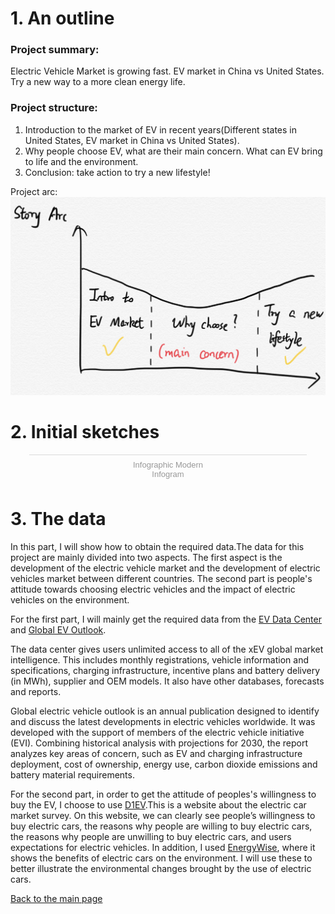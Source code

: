 # 1. An outline
### Project summary: 
Electric Vehicle Market is growing fast. EV market in China vs United States. Try a new way to a more clean energy life.

### Project structure:
1. Introduction to the market of EV in recent years(Different states in United States, EV market in China vs United States).
2. Why people choose EV, what are their main concern. What can EV bring to life and the environment.
3. Conclusion: take action to try a new lifestyle!

Project arc:
![Image text](arc.png)

# 2. Initial sketches
<div class="infogram-embed" data-id="3db982b1-e4b1-4a16-8a0e-a0ec7942a942" data-type="interactive" data-title="Infographic Modern"></div><script>!function(e,i,n,s){var t="InfogramEmbeds",d=e.getElementsByTagName("script")[0];if(window[t]&&window[t].initialized)window[t].process&&window[t].process();else if(!e.getElementById(n)){var o=e.createElement("script");o.async=1,o.id=n,o.src="https://e.infogram.com/js/dist/embed-loader-min.js",d.parentNode.insertBefore(o,d)}}(document,0,"infogram-async");</script><div style="padding:8px 0;font-family:Arial!important;font-size:13px!important;line-height:15px!important;text-align:center;border-top:1px solid #dadada;margin:0 30px"><a href="https://infogram.com/3db982b1-e4b1-4a16-8a0e-a0ec7942a942" style="color:#989898!important;text-decoration:none!important;" target="_blank">Infographic Modern</a><br><a href="https://infogram.com" style="color:#989898!important;text-decoration:none!important;" target="_blank" rel="nofollow">Infogram</a></div>


# 3. The data
In this part, I will show how to obtain the required data.The data for this project are mainly divided into two aspects. The first aspect is the development of the electric vehicle market and the development of electric vehicles market between different countries. The second part is people's attitude towards choosing electric vehicles and the impact of electric vehicles on the environment.

For the first part, I will mainly get the required data from the [EV Data Center](https://www.ev-volumes.com/datacenter/) and [Global EV Outlook](https://www.iea.org/reports/global-ev-outlook-2020).

The data center gives users unlimited access to all of the xEV global market intelligence. This includes monthly registrations, vehicle information and specifications, charging infrastructure, incentive plans and battery delivery (in MWh), supplier and OEM models. It also have other databases, forecasts and reports. 

Global electric vehicle outlook is an annual publication designed to identify and discuss the latest developments in electric vehicles worldwide. It was developed with the support of members of the electric vehicle initiative (EVI). Combining historical analysis with projections for 2030, the report analyzes key areas of concern, such as EV and charging infrastructure deployment, cost of ownership, energy use, carbon dioxide emissions and battery material requirements.

For the second part, in order to get the attitude of peoples's willingness to buy the EV, I choose to use [D1EV](
https://www.d1ev.com/kol/108057#:~:text=%E5%9C%A8%E7%94%A8%E6%88%B7%E5%80%BE%E5%90%91%E4%BA%8E%E9%80%89,%E7%94%A8%E6%88%B7%E5%8D%A0%E6%AF%94%E9%AB%98%E8%BE%BE55.0%25%E3%80%82&text=%E5%8F%A6%E5%A4%96%EF%BC%8C%E8%B6%85%E8%BF%875%E6%88%90%E7%94%A8%E6%88%B7,%E5%8D%A0%E6%AF%94%E8%BF%914%E6%88%90%E3%80%82).This is a website about the electric car market survey. On this website, we can clearly see people’s willingness to buy electric cars, the reasons why people are willing to buy electric cars, the reasons why people are unwilling to buy electric cars, and users expectations for electric vehicles. In addition, I used [EnergyWise](https://www.edfenergy.com/for-home/energywise/electric-cars-and-environment), where it shows the benefits of electric cars on the environment. I will use these to better illustrate the environmental changes brought by the use of electric cars.

[Back to the main page](/README.md)

